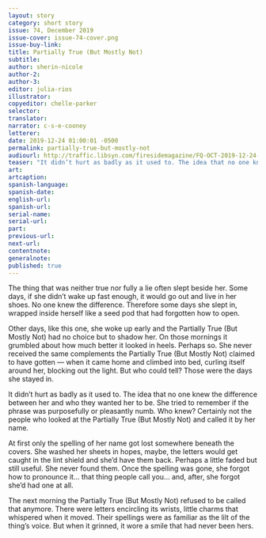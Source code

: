 ```yaml
---
layout: story
category: short story
issue: 74, December 2019
issue-cover: issue-74-cover.png
issue-buy-link:
title: Partially True (But Mostly Not)
subtitle:
author: sherin-nicole
author-2:
author-3:
editor: julia-rios
illustrator:
copyeditor: chelle-parker
selector:
translator:
narrator: c-s-e-cooney
letterer:
date: 2019-12-24 01:00:01 -0500
permalink: partially-true-but-mostly-not
audiourl: http://traffic.libsyn.com/firesidemagazine/FQ-OCT-2019-12-24-Partially_True_But_Mostly_Not.mp3
teaser: "It didn’t hurt as badly as it used to. The idea that no one knew the difference between her and who they wanted her to be."
art:
artcaption:
spanish-language:
spanish-date:
english-url:
spanish-url:
serial-name:
serial-url:
part:
previous-url:
next-url:
contentnote:
generalnote:
published: true
---
```


The thing that was neither true nor fully a lie often slept beside her. Some days, if she didn’t wake up fast enough, it would go out and live in her shoes. No one knew the difference. Therefore some days she slept in, wrapped inside herself like a seed pod that had forgotten how to open.

Other days, like this one, she woke up early and the Partially True (But Mostly Not) had no choice but to shadow her. On those mornings it grumbled about how much better it looked in heels. Perhaps so. She never received the same complements the Partially True (But Mostly Not) claimed to have gotten — when it came home and climbed into bed, curling itself around her, blocking out the light. But who could tell? Those were the days she stayed in.

It didn’t hurt as badly as it used to. The idea that no one knew the difference between her and who they wanted her to be. She tried to remember if the phrase was purposefully or pleasantly numb. Who knew? Certainly not the people who looked at the Partially True (But Mostly Not) and called it by her name.

At first only the spelling of her name got lost somewhere beneath the covers. She washed her sheets in hopes, maybe, the letters would get caught in the lint shield and she’d have them back. Perhaps a little faded but still useful. She never found them. Once the spelling was gone, she forgot how to pronounce it... that thing people call you... and, after, she forgot she’d had one at all.

The next morning the Partially True (But Mostly Not) refused to be called that anymore. There were letters encircling its wrists, little charms that whispered when it moved. Their spellings were as familiar as the lilt of the thing’s voice. But when it grinned, it wore a smile that had never been hers.
